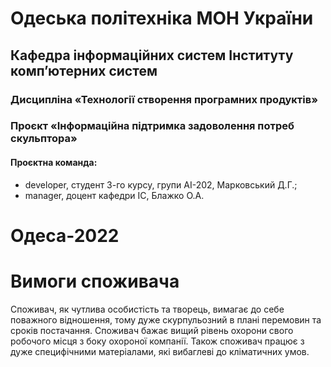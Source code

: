 # Одеська політехніка МОН України
## Кафедра інформаційних систем Інституту комп’ютерних систем
### Дисципліна «Технології створення програмних продуктів»
### Проєкт «Інформаційна підтримка задоволення потреб скульптора» 
#### Проєктна команда:
- developer, студент 3-го курсу, групи АІ-202, Марковський Д.Г.;
- manager, доцент кафедри ІС, Блажко О.А.
# Одеса-2022

# Вимоги споживача
Споживач, як чутлива особистість та творець, вимагає до себе поважного відношення, тому дуже
скурпульозний в плані перемовин та сроків постачання.
Споживач бажає вищий рівень охорони свого робочого місця з боку охороної компанії.
Також споживач працює з дуже специфічними матеріалами, які вибаглеві до кліматичних умов.
